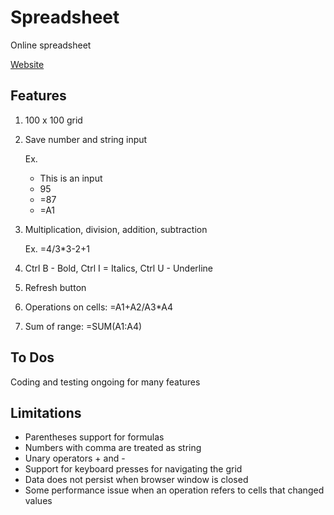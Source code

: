 # Spreadsheet

Online spreadsheet

[Website](http://spreadsheetonline.azurewebsites.net)

## Features
1. 100 x 100 grid
2. Save number and string input

    Ex. 
    - This is an input
    - 95
    - =87
    - =A1
        
3. Multiplication, division, addition, subtraction

    Ex. =4/3*3-2+1
3. Ctrl B - Bold, Ctrl I = Italics, Ctrl U - Underline
4. Refresh button
6. Operations on cells: =A1+A2/A3*A4
7. Sum of range: =SUM(A1:A4)

## To Dos

Coding and testing ongoing for many features

## Limitations

- Parentheses support for formulas
- Numbers with comma are treated as string
- Unary operators + and -
- Support for keyboard presses for navigating the grid
- Data does not persist when browser window is closed
- Some performance issue when an operation refers to cells that changed values
